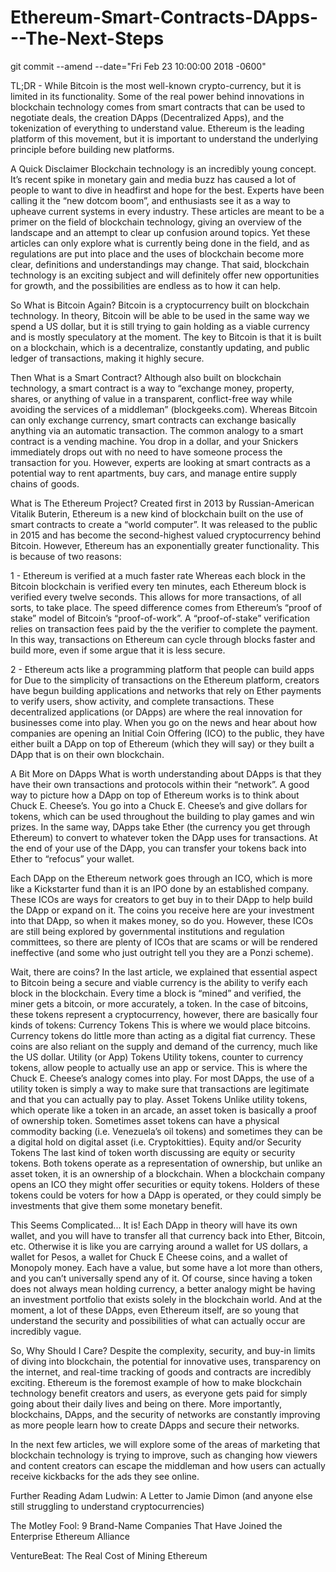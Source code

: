 # Ethereum-Smart-Contracts-DApps---The-Next-Steps

git commit --amend --date="Fri Feb 23 10:00:00 2018 -0600" 

TL;DR - While Bitcoin is the most well-known crypto-currency, but it is limited in its functionality. Some of the real power behind innovations in blockchain technology comes from smart contracts that can be used to negotiate deals, the creation DApps (Decentralized Apps), and the tokenization of everything to understand value. Ethereum is the leading platform of this movement, but it is important to understand the underlying principle before building new platforms.

A Quick Disclaimer
Blockchain technology is an incredibly young concept. It’s recent spike in monetary gain and media buzz has caused a lot of people to want to dive in headfirst and hope for the best. Experts have been calling it the “new dotcom boom”, and enthusiasts see it as a way to upheave current systems in every industry. These articles are meant to be a primer on the field of blockchain technology, giving an overview of the landscape and an attempt to clear up confusion around topics. Yet these articles can only explore what is currently being done in the field, and as regulations are put into place and the uses of blockchain become more clear, definitions and understandings may change. That said, blockchain technology is an exciting subject and will definitely offer new opportunities for growth, and the possibilities are endless as to how it can help.

So What is Bitcoin Again?
Bitcoin is a cryptocurrency built on blockchain technology. In theory, Bitcoin will be able to be used in the same way we spend a US dollar, but it is still trying to gain holding as a viable currency and is mostly speculatory at the moment. The key to Bitcoin is that it is built on a blockchain, which is a decentralize, constantly updating, and public ledger of transactions, making it highly secure. 

Then What is a Smart Contract?
Although also built on blockchain technology, a smart contract is a way to “exchange money, property, shares, or anything of value in a transparent, conflict-free way while avoiding the services of a middleman” (blockgeeks.com). Whereas Bitcoin can only exchange currency, smart contracts can exchange basically anything via an automatic transaction. The common analogy to a smart contract is a vending machine. You drop in a dollar, and your Snickers immediately drops out with no need to have someone process the transaction for you. However, experts are looking at smart contracts as a potential way to rent apartments, buy cars, and manage entire supply chains of goods.

What is The Ethereum Project?
Created first in 2013 by Russian-American Vitalik Buterin, Ethereum is a new kind of blockchain built on the use of smart contracts to create a “world computer”. It was released to the public in 2015 and has become the second-highest valued cryptocurrency behind Bitcoin. However, Ethereum has an exponentially greater functionality. This is because of two reasons:
	
1 - Ethereum is verified at a much faster rate
Whereas each block in the Bitcoin blockchain is verified every ten minutes, each Ethereum block is verified every twelve seconds. This allows for more transactions, of all sorts, to take place. The speed difference comes from Ethereum’s “proof of stake” model of Bitcoin’s “proof-of-work”. A “proof-of-stake” verification relies on transaction fees paid by the the verifier to complete the payment. In this way, transactions on Ethereum can cycle through blocks faster and build more, even if some argue that it is less secure.

2 - Ethereum acts like a programming platform that people can build apps for
Due to the simplicity of transactions on the Ethereum platform, creators have begun building applications and networks that rely on Ether payments to verify users, show activity, and complete transactions. These decentralized applications (or DApps) are where the real innovation for businesses come into play. When you go on the news and hear about how companies are opening an Initial Coin Offering (ICO) to the public, they have either built a DApp on top of Ethereum (which they will say) or they built a DApp that is on their own blockchain. 

A Bit More on DApps
What is worth understanding about DApps is that they have their own transactions and protocols within their “network”. A good way to picture how a DApp on top of Ethereum works is to think about Chuck E. Cheese’s. You go into a Chuck E. Cheese’s and give dollars for tokens, which can be used throughout the building to play games and win prizes. In the same way, DApps take Ether (the currency you get through Ethereum) to convert to whatever token the DApp uses for transactions. At the end of your use of the DApp, you can transfer your tokens back into Ether to “refocus” your wallet. 

Each DApp on the Ethereum network goes through an ICO, which is more like a Kickstarter fund than it is an IPO done by an established company. These ICOs are ways for creators to get buy in to their DApp to help build the DApp or expand on it. The coins you receive here are your investment into that DApp, so when it makes money, so do you. However, these ICOs are still being explored by governmental institutions and regulation committees, so there are plenty of ICOs that are scams or will be rendered ineffective (and some who just outright tell you they are a Ponzi scheme).

Wait, there are coins?
In the last article, we explained that essential aspect to Bitcoin being a secure and viable currency is the ability to verify each block in the blockchain. Every time a block is “mined” and verified, the miner gets a bitcoin, or more accurately, a token. In the case of bitcoins, these tokens represent a cryptocurrency, however, there are basically four kinds of tokens:
Currency Tokens
This is where we would place bitcoins. Currency tokens do little more than acting as a digital fiat currency. These coins are also reliant on the supply and demand of the currency, much like the US dollar. 
Utility (or App) Tokens
Utility tokens, counter to currency tokens, allow people to actually use an app or service. This is where the Chuck E. Cheese’s analogy comes into play. For most DApps, the use of a utility token is simply a way to make sure that transactions are legitimate and that you can actually pay to play. 
Asset Tokens
Unlike utility tokens, which operate like a token in an arcade, an asset token is basically a proof of ownership token. Sometimes asset tokens can have a physical commodity backing (i.e. Venezuela’s oil tokens) and sometimes they can be a digital hold on digital asset (i.e. Cryptokitties).
Equity and/or Security Tokens
The last kind of token worth discussing are equity or security tokens. Both tokens operate as a representation of ownership, but unlike an asset token, it is an ownership of a blockchain. When a blockchain company opens an ICO they might offer securities or equity tokens. Holders of these tokens could be voters for how a DApp is operated, or they could simply be investments that give them some monetary benefit. 
	
This Seems Complicated...
It is! Each DApp in theory will have its own wallet, and you will have to transfer all that currency back into Ether, Bitcoin, etc. Otherwise it is like you are carrying around a wallet for US dollars, a wallet for Pesos, a wallet for Chuck E Cheese coins, and a wallet of Monopoly money. Each have a value, but some have a lot more than others, and you can’t universally spend any of it. Of course, since having a token does not always mean holding currency, a better analogy might be having an investment portfolio that exists solely in the blockchain world. And at the moment, a lot of these DApps, even Ethereum itself, are so young that understand the security and possibilities of what can actually occur are incredibly vague. 

So, Why Should I Care?
Despite the complexity, security, and buy-in limits of diving into blockchain, the potential for innovative uses, transparency on the internet, and real-time tracking of goods and contracts are incredibly exciting. Ethereum is the foremost example of how to make blockchain technology benefit creators and users, as everyone gets paid for simply going about their daily lives and being on there. More importantly, blockchains, DApps, and the security of networks are constantly improving as more people learn how to create DApps and secure their networks.

In the next few articles, we will explore some of the areas of marketing that blockchain technology is trying to improve, such as changing how viewers and content creators can escape the middleman and how users can actually receive kickbacks for the ads they see online. 


Further Reading
Adam Ludwin: A Letter to Jamie Dimon (and anyone else still struggling to understand cryptocurrencies)

The Motley Fool: 9 Brand-Name Companies That Have Joined the Enterprise Ethereum Alliance

VentureBeat: The Real Cost of Mining Ethereum
